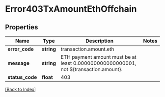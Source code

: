 # Error403TxAmountEthOffchain

## Properties

Name | Type | Description | Notes
------------ | ------------- | ------------- | -------------
**error_code** | **string** | transaction.amount.eth |
**message** | **string** | ETH payment amount must be at least 0.000000000000000001, not ${transaction.amount}. |
**status_code** | **float** | 403 |

[[Back to Index]](../index.md)

